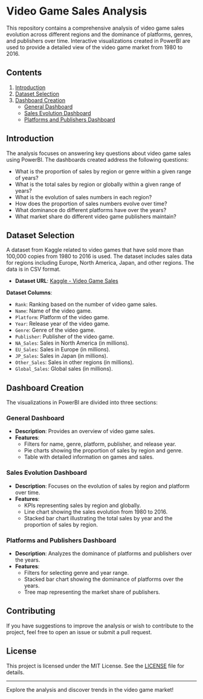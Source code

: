 # Video Game Sales Analysis

This repository contains a comprehensive analysis of video game sales evolution across different regions and the dominance of platforms, genres, and publishers over time. Interactive visualizations created in PowerBI are used to provide a detailed view of the video game market from 1980 to 2016.

## Contents

1. [Introduction](#introduction)
2. [Dataset Selection](#dataset-selection)
3. [Dashboard Creation](#dashboard-creation)
   - [General Dashboard](#general-dashboard)
   - [Sales Evolution Dashboard](#sales-evolution-dashboard)
   - [Platforms and Publishers Dashboard](#platforms-and-publishers-dashboard)

## Introduction

The analysis focuses on answering key questions about video game sales using PowerBI. The dashboards created address the following questions:

- What is the proportion of sales by region or genre within a given range of years?
- What is the total sales by region or globally within a given range of years?
- What is the evolution of sales numbers in each region?
- How does the proportion of sales numbers evolve over time?
- What dominance do different platforms have over the years?
- What market share do different video game publishers maintain?

## Dataset Selection

A dataset from Kaggle related to video games that have sold more than 100,000 copies from 1980 to 2016 is used. The dataset includes sales data for regions including Europe, North America, Japan, and other regions. The data is in CSV format.

- **Dataset URL**: [Kaggle - Video Game Sales](https://www.kaggle.com/datasets/gregorut/videogamesales)

**Dataset Columns**:

- `Rank`: Ranking based on the number of video game sales.
- `Name`: Name of the video game.
- `Platform`: Platform of the video game.
- `Year`: Release year of the video game.
- `Genre`: Genre of the video game.
- `Publisher`: Publisher of the video game.
- `NA_Sales`: Sales in North America (in millions).
- `EU_Sales`: Sales in Europe (in millions).
- `JP_Sales`: Sales in Japan (in millions).
- `Other_Sales`: Sales in other regions (in millions).
- `Global_Sales`: Global sales (in millions).

## Dashboard Creation

The visualizations in PowerBI are divided into three sections:

### General Dashboard

- **Description**: Provides an overview of video game sales.
- **Features**:
  - Filters for name, genre, platform, publisher, and release year.
  - Pie charts showing the proportion of sales by region and genre.
  - Table with detailed information on games and sales.

### Sales Evolution Dashboard

- **Description**: Focuses on the evolution of sales by region and platform over time.
- **Features**:
  - KPIs representing sales by region and globally.
  - Line chart showing the sales evolution from 1980 to 2016.
  - Stacked bar chart illustrating the total sales by year and the proportion of sales by region.

### Platforms and Publishers Dashboard

- **Description**: Analyzes the dominance of platforms and publishers over the years.
- **Features**:
  - Filters for selecting genre and year range.
  - Stacked bar chart showing the dominance of platforms over the years.
  - Tree map representing the market share of publishers.

## Contributing

If you have suggestions to improve the analysis or wish to contribute to the project, feel free to open an issue or submit a pull request.

## License

This project is licensed under the MIT License. See the [LICENSE](LICENSE) file for details.

---

Explore the analysis and discover trends in the video game market!
